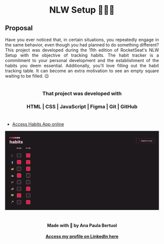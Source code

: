 <h1 align="center"><strong> NLW Setup 👩🏻‍🚀 </strong></h1>
  
<h2><strong>Proposal</strong></h2>
<p align="justify"> Have you ever noticed that, in certain situations, you repeatedly engage in the same behavior, even though you had planned to do something different? This project was developed during the 11th edition of RocketSeat's NLW Setup with the objective of tracking habits. The habit tracker is a commitment to your personal development and the establishment of the habits you deem essential. Additionally, you'll love filling out the habit tracking table. It can become an extra motivation to see an empty square waiting to be filled. 😉 </p>

#

#### <h3 align="center"><strong> That project was developed with </strong></h3>

#### <h3 align="center">HTML | CSS | JavaScript | Figma | Git | GitHub </h3>

#

- [Access Habits App online](https://anaaaab.github.io/nlw-setup)

![preview](/preview.png)
#
  
<p align="center"><strong>Made with 🤍 by Ana Paula Bertuol </strong><p>
  

#### <p align="center">[Access my profile on LinkedIn here](https://www.linkedin.com/in/ana-paula-bertuol/) <p>
